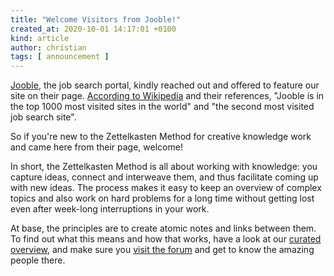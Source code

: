 ```yaml
---
title: "Welcome Visitors from Jooble!"
created_at: 2020-10-01 14:17:01 +0100
kind: article
author: christian
tags: [ announcement ]
---
```

[Jooble](https://de.jooble.org/stellenangebote-lehrerin), the job search portal, kindly reached out and offered to feature our site on their page. [According to Wikipedia](https://en.wikipedia.org/wiki/Jooble) and their references, "Jooble is in the top 1000 most visited sites in the world" and "the second most visited job search site".

So if you're new to the Zettelkasten Method for creative knowledge work and came here from their page, welcome!

In short, the Zettelkasten Method is all about working with knowledge: you capture ideas, connect and interweave them, and thus facilitate coming up with new ideas. The process makes it easy to keep an overview of complex topics and also work on hard problems for a long time without getting lost even after week-long interruptions in your work.

<!--get started with our [introduction to the Method](https://zettelkasten.de/intro), -->

At base, the principles are to create atomic notes and links between them. To find out what this means and how that works, have a look at our [curated overview](https://zettelkasten.de/overview/), and make sure you [visit the forum](https://forum.zettelkasten.de) and get to know the amazing people there.
